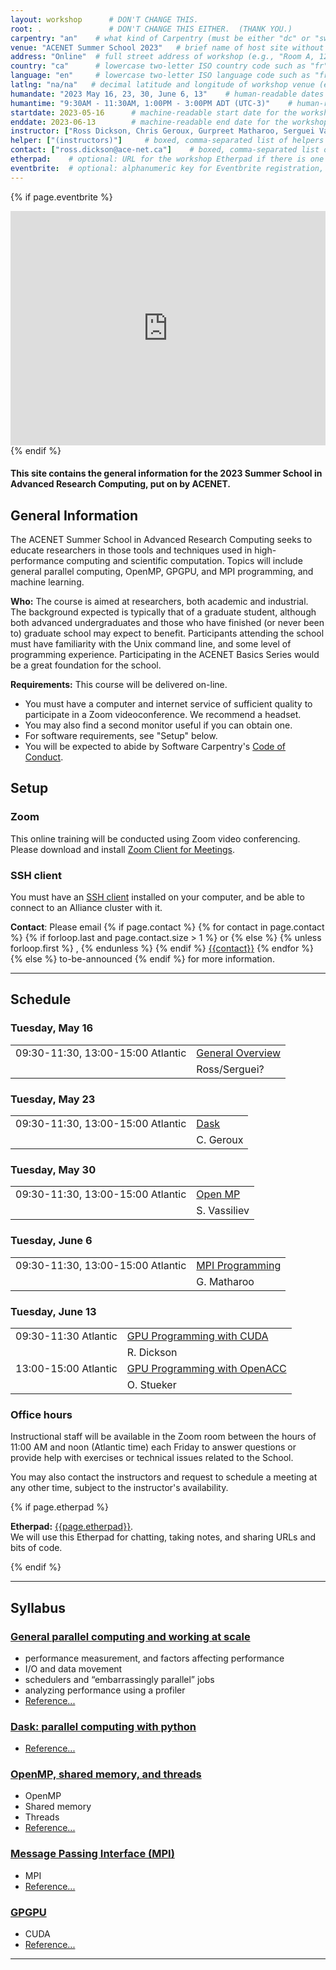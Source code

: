 ```yaml
---
layout: workshop      # DON'T CHANGE THIS.
root: .               # DON'T CHANGE THIS EITHER.  (THANK YOU.)
carpentry: "an"    # what kind of Carpentry (must be either "dc" or "swc")
venue: "ACENET Summer School 2023"   # brief name of host site without address (e.g., "Euphoric State University")
address: "Online"  # full street address of workshop (e.g., "Room A, 123 Forth Street, Blimingen, Euphoria")
country: "ca"      # lowercase two-letter ISO country code such as "fr" (see https://en.wikipedia.org/wiki/ISO_3166-1)
language: "en"     # lowercase two-letter ISO language code such as "fr" (see https://en.wikipedia.org/wiki/ISO_639-1)
latlng: "na/na"   # decimal latitude and longitude of workshop venue (e.g., "41.7901128,-87.6007318" - use http://www.latlong.net/)
humandate: "2023 May 16, 23, 30, June 6, 13"    # human-readable dates for the workshop (e.g., "Feb 17-18, 2020")
humantime: "9:30AM - 11:30AM, 1:00PM - 3:00PM ADT (UTC-3)"    # human-readable times for the workshop (e.g., "9:00 am - 4:30 pm")
startdate: 2023-05-16      # machine-readable start date for the workshop in YYYY-MM-DD format like 2015-01-01
enddate: 2023-06-13        # machine-readable end date for the workshop in YYYY-MM-DD format like 2015-01-02
instructor: ["Ross Dickson, Chris Geroux, Gurpreet Matharoo, Serguei Vassiliev, Oliver Stueker"] # boxed, comma-separated list of instructors' names as strings, like ["Kay McNulty", "Betty Jennings", "Betty Snyder"]
helper: ["(instructors)"]     # boxed, comma-separated list of helpers' names, like ["Marlyn Wescoff", "Fran Bilas", "Ruth Lichterman"]
contact: ["ross.dickson@ace-net.ca"]    # boxed, comma-separated list of contact email addresses for the host, lead instructor, or whoever else is handling questions, like ["marlyn.wescoff@example.org", "fran.bilas@example.org", "ruth.lichterman@example.org"]
etherpad:    # optional: URL for the workshop Etherpad if there is one
eventbrite:  # optional: alphanumeric key for Eventbrite registration, e.g., "1234567890AB" (if Eventbrite is being used)
---
```


{% if page.eventbrite %}
<iframe
  src="https://www.eventbrite.ca/tickets-external?eid={{page.eventbrite}}&ref=etckt"
  frameborder="0"
  width="100%"
  height="375px"
  scrolling="auto">
</iframe>
{% endif %}

<h4>This site contains the general information for the 2023 Summer School in Advanced Research Computing, put on by ACENET.</h4>

<h2 id="general">General Information</h2>

<!--
  INTRODUCTION

  Edit the general explanatory paragraph below if you want to change
  the pitch.
-->
<p>
The ACENET Summer School in Advanced Research Computing seeks to educate 
researchers in those tools and techniques used in high-performance computing
and scientific computation. Topics will include general parallel computing,
OpenMP, GPGPU, and MPI programming, and machine learning.  
</p>

<!--
  AUDIENCE

  Explain who your audience is.  (In particular, tell readers if the
  workshop is only open to people from a particular institution.
-->
<p id="who">
  <strong>Who:</strong>
  The course is aimed at researchers, both academic and industrial. 
  The background expected is typically that of a graduate student, 
  although both advanced undergraduates and those who have finished (or never been to) graduate school may expect to benefit.
  Participants attending the school must have familiarity with the Unix command line, and some level of programming experience. 
  Participating in the ACENET Basics Series would be a great foundation for the school.
</p>

<!--
  LOCATION

  This block displays the address and links to maps showing directions
  if the latitude and longitude of the workshop have been set.  You
  can use http://itouchmap.com/latlong.html to find the lat/long of an
  address.

{% if page.latlng %}
<p id="where">
  <strong>Where:</strong>
  {{page.address}}.
  Get directions with
  <a href="//www.openstreetmap.org/?mlat={{page.latlng | replace:',','&mlon='}}&zoom=16">OpenStreetMap</a>
  or
  <a href="//maps.google.com/maps?q={{page.latlng}}">Google Maps</a>.
</p>
{% endif %}
-->
<!--
  SPECIAL REQUIREMENTS

  Modify the block below if there are any special requirements.
-->
<p id="requirements">
  <strong>Requirements:</strong> 
  This course will be delivered on-line.
  <ul>
  <li>You must have a computer and internet service of sufficient quality to
      participate in a Zoom videoconference.  We recommend a headset.</li>
  <li>You may also find a second monitor useful if you can obtain one.</li>
  <li>For software requirements, see "Setup" below.</li>
  <li>You will be expected to abide by Software Carpentry's
    <a href="{{site.swc_site}}/conduct.html">Code of Conduct</a>.</li>
  </ul>
</p>
  
<h2 id="setup">Setup</h2>

  <h3>Zoom</h3>
  <p>
    This online training will be conducted using Zoom video conferencing. 
    Please download and install <a href="https://zoom.us/download">Zoom Client for Meetings</a>.
  </p>

<h3>SSH client</h3>
<p>
  You must have an <a href="https://docs.alliancecan.ca/wiki/SSH">SSH client</a> installed on your computer, 
  and be able to connect to an Alliance cluster with it.
</p>

<!--
  ACCESSIBILITY

  Modify the block below if there are any barriers to accessibility or
  special instructions.
-->
<!--
//<p id="accessibility">
//  <strong>Accessibility:</strong> We are committed to making this workshop
//  accessible to everybody.
//  The workshop organisers have checked that:
//</p>
//<ul>
//  <li>The room is wheelchair / scooter accessible.</li>
//  <li>Accessible restrooms are available.</li>
//</ul>
//<p>
//  Materials will be provided in advance of the workshop and
//  large-print handouts are available if needed by notifying the
//  organizers in advance.  If we can help making learning easier for
//  you (e.g. sign-language interpreters, lactation facilities) please
//  <a href="mailto:{{page.contact}}">get in touch</a> and we will
//  attempt to provide them.
//</p>
-->
<!--
  CONTACT EMAIL ADDRESS

  Display the contact email address set in the configuration file.
-->
<p id="contact">
  <strong>Contact</strong>:
  Please email
  {% if page.contact %}
    {% for contact in page.contact %}
      {% if forloop.last and page.contact.size > 1 %}
        or
      {% else %}
        {% unless forloop.first %}
        ,
        {% endunless %}
      {% endif %}
      <a href='mailto:{{contact}}'>{{contact}}</a>
    {% endfor %}
  {% else %}
    to-be-announced
  {% endif %}
  for more information.
</p>

<hr/>

<!--
  SCHEDULE

  Show the workshop's schedule.  Edit the items and times in the table
  to match your plans.  You may also want to change 'Day 1' and 'Day
  2' to be actual dates or days of the week.
-->
<h2 id="schedule">Schedule</h2>

<div class="row">
  <div class="col-md-6">
    <h3> Tuesday, May 16</h3>
    <table class="table table-striped">
      <tr> <td> 09:30-11:30, 13:00-15:00 Atlantic</td> <td> <a href="https://acenet-arc.github.io/ACENET_Summer_School_General/">General Overview</a> </td></tr>
      <tr> <td> </td> <td>Ross/Serguei?</td> </tr>
    </table>
  </div>
  <div class="col-md-6">
    <h3> Tuesday, May 23</h3>
    <table class="table table-striped">
      <tr> <td> 09:30-11:30,  13:00-15:00 Atlantic</td> <td> <a href="https://acenet-arc.github.io/ACENET_Summer_School_Dask/">Dask</a> </td></tr>
      <tr> <td> </td> <td> C. Geroux </td> </tr>
    </table>
  </div>
  <div class="col-md-6">
    <h3> Tuesday, May 30</h3>
    <table class="table table-striped">
      <tr> <td> 09:30-11:30, 13:00-15:00 Atlantic</td> <td> <a href="https://acenet-arc.github.io/ACENET_Summer_School_OpenMP_ACC/">Open MP</a> </td></tr>
      <tr> <td> </td> <td> S. Vassiliev</td> </tr>
    </table>
  </div>
  <div class="col-md-6">
    <h3> Tuesday, June 6</h3>
    <table class="table table-striped">
      <tr> <td> 09:30-11:30, 13:00-15:00 Atlantic</td> <td><a href="https://acenet-arc.github.io/ACENET_Summer_School_MPI/">MPI Programming</a></td></tr>
      <tr> <td> </td> <td> G. Matharoo </td> </tr>
    </table>
  </div>
  <div class="col-md-6">
    <h3> Tuesday, June 13</h3>
    <table class="table table-striped">
      <tr> <td> 09:30-11:30 Atlantic</td> <td> <a href="https://acenet-arc.github.io/ACENET_Summer_School_GPGPU/">GPU Programming with CUDA</a> </td></tr>
      <tr> <td> </td> <td> R. Dickson</td> </tr>
      <tr> <td> 13:00-15:00 Atlantic</td> <td> <a href="https://docs.alliancecan.ca/wiki/OpenACC_Tutorial">GPU Programming with OpenACC</a> </td></tr>
      <tr> <td> </td> <td> O. Stueker</td> </tr>
    </table>
  </div>

  <h3 id="OfficeHours">Office hours</h3>
  <p>Instructional staff will be available in the Zoom room 
    between the hours of 11:00 AM and noon (Atlantic time) each Friday 
    to answer questions or provide help with exercises or technical issues related to the School.
  </p>
  <p>You may also contact the instructors and request to schedule a meeting at any other time,
    subject to the instructor's availability.
  </p>

<!--
  ETHERPAD

  At `_misc/etherpad.txt` you will find a template for the etherpad.

  Display the Etherpad for the workshop.  You can set this up in
  advance or on the first day; either way, make sure you push changes
  to GitHub after you have its URL.  To create an Etherpad, go to

      http://pad.software-carpentry.org/YYYY-MM-DD-site

  where 'YYYY-MM-DD-site' is the identifier for your workshop,
  e.g., '2015-06-10-esu'.
-->
{% if page.etherpad %}
<p id="etherpad">
  <strong>Etherpad:</strong> <a href="{{page.etherpad}}">{{page.etherpad}}</a>.
  <br/>
  We will use this Etherpad for chatting, taking notes, and sharing URLs and bits of code.
</p>
{% endif %}

<hr/>

<!--
  SYLLABUS

  Show what topics will be covered.

  1. If your workshop is R rather than Python, remove the comment
     around that section and put a comment around the Python section.
  2. Some workshops will delete SQL.
  3. Please make sure the list of topics is synchronized with what you
     intend to teach.
  4. You may need to move the div's with class="col-md-6" around inside
     the div's with class="row" to balance the multi-column layout.

  This is one of the places where people frequently make mistakes, so
  please preview your site before committing, and make sure to run
  'tools/check' as well.
-->
<h2 id="syllabus">Syllabus</h2>

<div class="row">
  
  <div class="col-md-6">
    <h3 id="syllabus-parallel"><a href="https://ssvassiliev.github.io/Summer_School_General/">General parallel computing and working at scale</a></h3>
    <ul>
      <li>performance measurement, and factors affecting performance</li>
      <li>I/O and data movement</li>
      <li>schedulers and “embarrassingly parallel” jobs</li>
      <li>analyzing performance using a profiler</li>
      <!-- <li>MapReduce, Spark, Hadoop, and all that</li> -->
      <li><a href="{{site.repo_pages}}/ACENET_Summer_School_General/reference/">Reference...</a></li>
    </ul>
  </div>
  <div class="col-md-6">
    <h3 id="syllabus-dask"><a href="{{site.repo_pages}}/ACENET_Summer_School_Dask/">Dask: parallel computing with python</a></h3>
    <ul>
      <li><a href="{{site.repo_pages}}/ACENET_Summer_School_Dask/reference/">Reference...</a></li>
    </ul>
  </div>
  
</div>

<div class="row">
  
  
  <div class="col-md-6">
    <h3 id="syllabus-openmp"><a href="https://ssvassiliev.github.io/Summer_School_OpenMP/">OpenMP, shared memory, and threads</a></h3>
    <ul>
      <li>OpenMP</li>
      <li>Shared memory</li>
      <li>Threads</li>
      <li><a href="{{site.repo_pages}}/ACENET_Summer_School_OpenMP/reference/">Reference...</a></li>
    </ul>
  </div>
  <!--
  <div class="col-md-6">
    <h3 id="syllabus-ml"><a href="https://github.com/calculquebec/intro-machine-learning">Machine Learning (ML)</a></h3>
    <ul>
      <li>Fundamentals of machine learning, what it is and how it works "under the hood"</li>
      <li>Use scikit-learn and Python to demonstrate how ML works in practice</li>
      <li>Neural networks illustrated using PyTorch</li>
      <li>Scale up a neural network by streamlining the workflow</li>
      <li>Use GPUs for neural network training</li>
    </ul>
  </div>
  -->
  
  <div class="col-md-6">
    <h3 id="syllabus-mpi"><a href="https://acenet-arc.github.io/ACENET_Summer_School_MPI/">Message Passing Interface (MPI)</a></h3>
    <ul>
      <li>MPI</li>
      <li><a href="{{site.repo_pages}}/ACENET_Summer_School_MPI/reference/">Reference...</a></li>
    </ul>
  </div>

  
</div>

<div class="row">
  
  <div class="col-md-6">
    <h3 id="syllabus-gpgpu"><a href="https://acenet-arc.github.io/ACENET_Summer_School_GPGPU/">GPGPU</a></h3>
    <ul>
      <li>CUDA</li>
      <li><a href="{{site.repo_pages}}/ACENET_Summer_School_GPGPU/reference/">Reference...</a></li>
    </ul>
  </div>
  
</div>

<hr/>

<!--
  SETUP

  Delete irrelevant sections from the setup instructions.  Each
  section is inside a 'div' without any classes to make the beginning
  and end easier to find.

  This is the other place where people frequently make mistakes, so
  please preview your site before committing, and make sure to run
  'tools/check' as well.
-->
